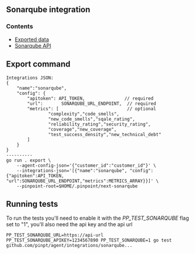 ## Sonarqube integration

### Contents

- [Exported data](./_docs/exported_data.md)
- [Sonarqube API](https://docs.sonarqube.org/display/SONARQUBE43/Web+Service+API)

## Export command

```
Integrations JSON:
{
	"name":"sonarqube",
	"config": {
		"apitoken": API_TOKEN,               // required
		"url":       SONARQUBE_URL_ENDPOINT,  // required
		"metrics": [                          // optional
				"complexity","code_smells",
				"new_code_smells","sqale_rating",
				"reliability_rating","security_rating",
				"coverage","new_coverage",
				"test_success_density","new_technical_debt"
		]
	}
}
----------
go run . export \
    --agent-config-json='{"customer_id":"customer_id"}' \
    --integrations-json='[{"name":"sonarqube", "config":{"apitoken":API_TOKEN, "url":SONARQUBE_URL_ENDPOINT,"metrics":METRICS_ARRAY}}]' \
    --pinpoint-root=$HOME/.pinpoint/next-sonarqube
```

## Running tests

To run the tests you'll need to enable it with the _PP_TEST_SONARQUBE_ flag set to "1", you'll also need the api key and the api url

```
PP_TEST_SONARQUBE_URL=https://api-url PP_TEST_SONARQUBE_APIKEY=1234567890 PP_TEST_SONARQUBE=1 go test github.com/pinpt/agent/integrations/sonarqube...
```
